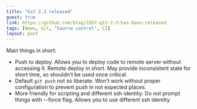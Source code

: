 ```yaml
---
title: "Git 2.3 released"
guest: true
link: https://github.com/blog/1957-git-2-3-has-been-released
tags: [News, Git, "Source control", CI]
layout: post
---
```

Main things in short:
* Push to deploy. Allows you to deploy code to remote server without accessing it. Remote deploy in short. May provide inconsistent state for short time, so shouldn't be used once critical.
* Default `git push` not so liberate. Won't work without proper configuration to prevent push in not expected places.
* More friendly for scripting and different ssh identity: Do not prompt things with --force flag. Allows you to use different ssh identity

